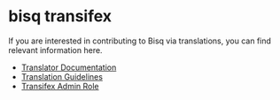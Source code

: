 # bisq transifex

If you are interested in contributing to Bisq via translations, you can find relevant information here.

- [Translator Documentation](translatordocumentation.md)
- [Translation Guidelines](translationguidelines.md)
- [Transifex Admin Role](transifexadmin.md)
